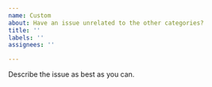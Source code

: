 ```yaml
---
name: Custom
about: Have an issue unrelated to the other categories?
title: ''
labels: ''
assignees: ''

---
```


Describe the issue as best as you can.
